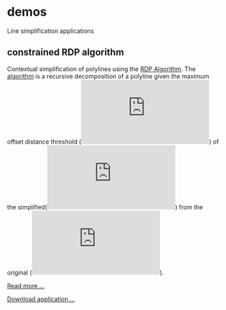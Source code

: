 # demos
Line simplification applications 

## constrained RDP algorithm
Contextual simplification of polylines using the 
[RDP Algorithm][0]. The [algorithm][1] is a recursive decomposition of 
a polyline given the maximum offset distance threshold (![epsilon][2]) 
of the simplified(![lprime][4]) from the original (![lprime][3]).

[Read more ...][5]

[Download application ...][6]

[0]: <https://utpjournals.press/doi/10.3138/FM57-6770-U75U-7727> "RDP"
[1]: <https://en.wikipedia.org/wiki/Ramer%E2%80%93Douglas%E2%80%93Peucker_algorithm> "RDP Wiki"
[2]: <https://latex.codecogs.com/svg.latex?%5Cinline%20%5Clarge%20%5Cvarepsilon> "\varepsilon"
[3]: <https://latex.codecogs.com/svg.latex?%5Cinline%20%5Clarge%20L> "L"
[4]: <https://latex.codecogs.com/svg.latex?%5Cinline%20%5Clarge%20L%5E%5Cprime> "L^\prime"
[5]: <https://github.com/TopoSimplify/demos/blob/master/constrainedRDP/README.md> "demos RDP"
[6]: <https://github.com/TopoSimplify/demos/tree/master/dist/constdp> "download App"
